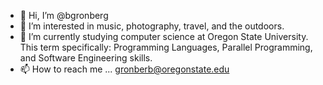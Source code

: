 - 👋 Hi, I’m @bgronberg
- 👀 I’m interested in music, photography, travel, and the outdoors. 
- 🌱 I’m currently studying computer science at Oregon State University. This term specifically: Programming Languages, Parallel Programming, and Software Engineering skills. 
- 📫 How to reach me ... gronberb@oregonstate.edu

<!---
bgronberg/bgronberg is a ✨ special ✨ repository because its `README.md` (this file) appears on your GitHub profile.
You can click the Preview link to take a look at your changes.
--->
